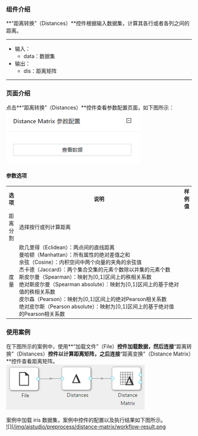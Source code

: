### 组件介绍
**“距离转换”（Distances）**控件根据输入数据集，计算其各行或者各列之间的距离。

<hr/>

- 输入：
  - data：数据集
- 输出：
  - dis：距离矩阵

<hr/>


### 页面介绍
点击**“距离转换”（Distances）**控件查看参数配置页面，如下图所示：  
[ ![](/img/aistudio/preprocess/distance-matrix/param.png) ](/img/aistudio/preprocess/distance-matrix/param.png)

#### 参数选项
<table>
  <tr>
    <th>选项</th>
    <th width="650">说明</th>
    <th>样例值</th>
  </tr>
  <tr>
      <td>距离分割</td> 
      <td>
      选择按行或列计算距离
      </td> 
      <td></td>
  </tr>
  <tr>
      <td>度量</td> 
      <td>
      欧几里得（Eclidean）：两点间的直线距离<br/>
      曼哈顿（Manhattan）：所有属性的绝对差值之和<br/>
      余弦（Cosine）：内积空间中两个向量的夹角的余弦值<br/>
      杰卡德（Jaccard）：两个集合交集的元素个数除以并集的元素个数<br/>
      斯皮尔曼（Spearman）：映射为[0,1]区间上的秩相关系数<br/>
      绝对斯皮尔曼（Spearman absolute）：映射为[0,1]区间上的基于绝对值的秩相关系数<br/>
      皮尔森（Pearson）：映射为[0,1]区间上的绝对Pearson相关系数<br/>
      绝对皮尔斯（Pearson absolute）：映射为[0,1]区间上的基于绝对值的Pearson相关系数
      </td> 
      <td></td>
  </tr>
</table>

### 使用案例
在下图所示的案例中，使用**“加载文件”（File）**控件加载数据，然后连接**“距离转换”（Distances）**控件以计算距离矩阵，之后连接**“距离变换”（Distance Matrix）**控件查看距离矩阵。   
[ ![](/img/aistudio/preprocess/distance-matrix/workflow.png) ](/img/aistudio/preprocess/distance-matrix/workflow.png)

案例中加载 iris 数据集，案例中控件的配置以及执行结果如下图所示。  
[ ![](/img/aistudio/preprocess/distance-matrix/workflow-result.png ](/img/aistudio/preprocess/distance-matrix/workflow-result.png)